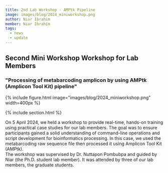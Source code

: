 ```yaml
---
title: 2nd Lab Workshop - AMPtk Pipeline
image: images/blog/2024_miniworkshop.png
author: Niar Ibrahim
member: Niar Ibrahim
tags:
  - news
  - update
---
```


## Second Mini Workshop Workshop for Lab Members 
### "Processing of metabarcoding amplicon by using AMPtk (Amplicon Tool Kit) pipeline"

{%
  include figure.html
  image="images/blog/2024_miniworkshop.png"
  width=400px
%}

{% include section.html %}

On 5 April 2024, we held a workshop to provide real-time, hands-on training using practical case studies for our lab members. The goal was to ensure participants gained a solid understanding of command-line operations and script development for bioinformatics processing. In this case, we used the metabarcoding raw sequence file then processed it using Amplicon Tool Kit (AMPtk). <br>
The workshop was supervised by Dr. Nuttapon Pombubpa and guided by Niar (the Ph.D. student lab member). It was attended by three of our lab members, the graduate students.
